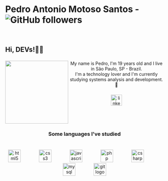 # Pedro Antonio Motoso Santos - ![GitHub followers](https://img.shields.io/github/followers/PedroAMS03?style=social)
<br clear="both">

<h2 align="left">Hi, DEVs!👨‍💻</h2>

###

<img align="left" height="200" src="https://www.alura.com.br/artigos/assets/hello-world-em-varias-linguagens/imagem1.gif"  />

###

<p align="center">My name is Pedro, I'm 19 years old and I live in São Paulo, SP - Brazil. <br>I'm a technology lover and I'm currently studying systems analysis and development.<br>👾</p>

###

<div align="center">
  <a href="https://www.linkedin.com/in/pedro-ams/" target="_blank">
    <img src="https://img.shields.io/static/v1?message=LinkedIn&logo=linkedin&label=&color=0077B5&logoColor=ffffff&labelColor=&style=for-the-badge" height="35" alt="linkedin logo"  />
  </a>
</div>

###

<br clear="both">

<h3 align="center">Some languages I've studied</h3>

###

<br clear="both">

<div align="center">
  <img src="https://cdn.jsdelivr.net/gh/devicons/devicon/icons/html5/html5-original.svg" height="40" alt="html5 logo"  />
  <img width="50" />
  <img src="https://cdn.jsdelivr.net/gh/devicons/devicon/icons/css3/css3-original.svg" height="40" alt="css3 logo"  />
  <img width="50" />
  <img src="https://cdn.jsdelivr.net/gh/devicons/devicon/icons/javascript/javascript-original.svg" height="40" alt="javascript logo"  />
  <img width="50" />
  <img src="https://cdn.jsdelivr.net/gh/devicons/devicon/icons/php/php-original.svg" height="40" alt="php logo"  />
  <img width="50" />
  <img src="https://cdn.jsdelivr.net/gh/devicons/devicon/icons/csharp/csharp-original.svg" height="40" alt="csharp logo"  />
  <img width="50" />
  <img src="https://cdn.jsdelivr.net/gh/devicons/devicon/icons/mysql/mysql-original.svg" height="40" alt="mysql logo"  />
  <img width="50" />
  <img src="https://cdn.jsdelivr.net/gh/devicons/devicon/icons/git/git-original.svg" height="40" alt="git logo"  />
</div>

###

<br clear="both">
<!--
<div align="center">
  <img src="https://github-readme-stats.vercel.app/api?username=PedroAMS03&hide_title=false&hide_rank=false&show_icons=true&include_all_commits=true&count_private=true&disable_animations=false&theme=midnight-purple&locale=en&hide_border=false&order=1" height="200" alt="stats graph"  />
  <img src="https://github-readme-stats.vercel.app/api/top-langs?username=PedroAMS03&locale=en&hide_title=false&layout=compact&card_width=320&langs_count=6&theme=midnight-purple&hide_border=false&order=2" height="200" alt="languages graph"  />
</div> -->

###
